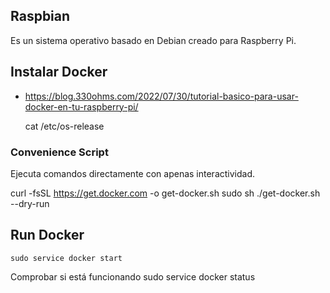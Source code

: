 ## Raspbian
Es un sistema operativo basado en Debian creado para Raspberry Pi.

## Instalar Docker

- https://blog.330ohms.com/2022/07/30/tutorial-basico-para-usar-docker-en-tu-raspberry-pi/

    cat /etc/os-release

### Convenience Script
Ejecuta comandos directamente con apenas interactividad.

curl -fsSL https://get.docker.com -o get-docker.sh
sudo sh ./get-docker.sh --dry-run

## Run Docker

    sudo service docker start

Comprobar si está funcionando
    sudo service docker status